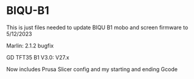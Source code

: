 # BIQU-B1

This is just files needed to update BIQU B1 mobo and screen firmware to 5/12/2023

Marlin: 2.1.2 bugfix

GD TFT35 B1 V3.0: V27.x 



Now includes Prusa Slicer config and my starting and ending Gcode
